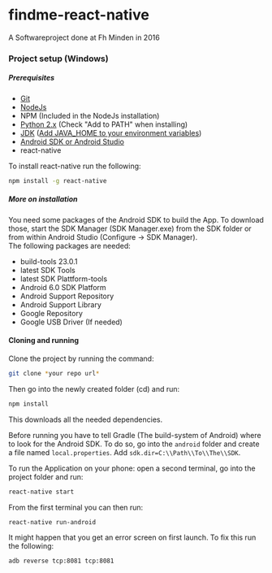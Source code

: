 # findme-react-native

A Softwareproject done at Fh Minden in 2016

### Project setup (Windows)

##### Prerequisites

- [Git](https://git-scm.com/)
- [NodeJs](https://nodejs.org/en/)
- NPM (Included in the NodeJs installation)
- [Python 2.x](https://www.python.org/downloads/release/python-2711/)
  (Check "Add to PATH" when installing)
- [JDK](http://www.oracle.com/technetwork/java/javase/downloads/jdk8-downloads-2133151.html)
  ([Add JAVA_HOME to your environment variables](https://confluence.atlassian.com/doc/setting-the-java_home-variable-in-windows-8895.html))
- [Android SDK or Android Studio](http://developer.android.com/sdk/index.html)
- react-native

To install react-native run the following:

```bash
npm install -g react-native
```

##### More on installation

You need some packages of the Android SDK to build the App.
To download those, start the SDK Manager (SDK Manager.exe) from the SDK folder
or from within Android Studio (Configure -> SDK Manager).  
The following packages are needed:

- build-tools 23.0.1
- latest SDK Tools
- latest SDK Plattform-tools
- Android 6.0 SDK Platform
- Android Support Repository
- Android Support Library
- Google Repository
- Google USB Driver (If needed)

#### Cloning and running

Clone the project by running the command:

```bash
git clone *your repo url*
```

Then go into the newly created folder (cd) and run:

```bash
npm install
```

This downloads all the needed dependencies.

Before running you have to tell Gradle (The build-system of Android) where to
look for the Android SDK. To do so, go into the `android` folder and create a
file named `local.properties`. Add `sdk.dir=C:\\Path\\To\\The\\SDK`.

To run the Application on your phone: open a second terminal, go into the
project folder and run:

```bash
react-native start
```

From the first terminal you can then run:

```bash
react-native run-android
```

It might happen that you get an error screen on first launch. To fix this run
the following:

```bash
adb reverse tcp:8081 tcp:8081
```
